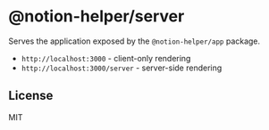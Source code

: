 # @notion-helper/server

Serves the application exposed by the `@notion-helper/app` package.

- `http://localhost:3000` - client-only rendering
- `http://localhost:3000/server` - server-side rendering

## License

MIT
